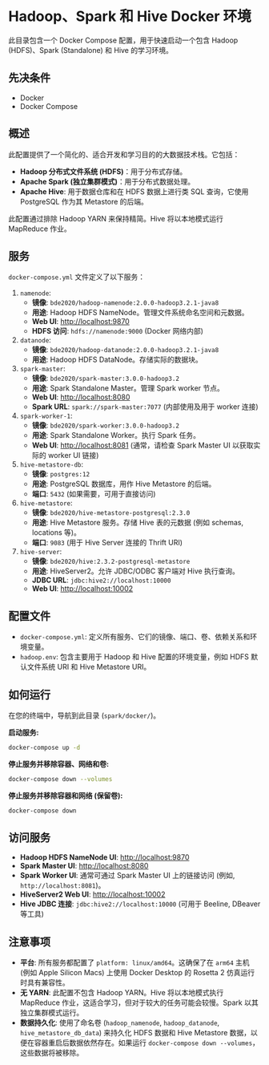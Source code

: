 # Hadoop、Spark 和 Hive Docker 环境

此目录包含一个 Docker Compose 配置，用于快速启动一个包含 Hadoop (HDFS)、Spark (Standalone) 和 Hive 的学习环境。

## 先决条件

- Docker
- Docker Compose

## 概述

此配置提供了一个简化的、适合开发和学习目的的大数据技术栈。它包括：

-   **Hadoop 分布式文件系统 (HDFS)**：用于分布式存储。
-   **Apache Spark (独立集群模式)**：用于分布式数据处理。
-   **Apache Hive**: 用于数据仓库和在 HDFS 数据上进行类 SQL 查询，它使用 PostgreSQL 作为其 Metastore 的后端。

此配置通过排除 Hadoop YARN 来保持精简。Hive 将以本地模式运行 MapReduce 作业。

## 服务

`docker-compose.yml` 文件定义了以下服务：

1.  `namenode`:
    *   **镜像**: `bde2020/hadoop-namenode:2.0.0-hadoop3.2.1-java8`
    *   **用途**: Hadoop HDFS NameNode。管理文件系统命名空间和元数据。
    *   **Web UI**: [http://localhost:9870](http://localhost:9870)
    *   **HDFS 访问**: `hdfs://namenode:9000` (Docker 网络内部)
2.  `datanode`:
    *   **镜像**: `bde2020/hadoop-datanode:2.0.0-hadoop3.2.1-java8`
    *   **用途**: Hadoop HDFS DataNode。存储实际的数据块。
3.  `spark-master`:
    *   **镜像**: `bde2020/spark-master:3.0.0-hadoop3.2`
    *   **用途**: Spark Standalone Master。管理 Spark worker 节点。
    *   **Web UI**: [http://localhost:8080](http://localhost:8080)
    *   **Spark URL**: `spark://spark-master:7077` (内部使用及用于 worker 连接)
4.  `spark-worker-1`:
    *   **镜像**: `bde2020/spark-worker:3.0.0-hadoop3.2`
    *   **用途**: Spark Standalone Worker。执行 Spark 任务。
    *   **Web UI**: [http://localhost:8081](http://localhost:8081) (通常，请检查 Spark Master UI 以获取实际的 worker UI 链接)
5.  `hive-metastore-db`:
    *   **镜像**: `postgres:12`
    *   **用途**: PostgreSQL 数据库，用作 Hive Metastore 的后端。
    *   **端口**: `5432` (如果需要，可用于直接访问)
6.  `hive-metastore`:
    *   **镜像**: `bde2020/hive-metastore-postgresql:2.3.0`
    *   **用途**: Hive Metastore 服务。存储 Hive 表的元数据 (例如 schemas, locations 等)。
    *   **端口**: `9083` (用于 Hive Server 连接的 Thrift URI)
7.  `hive-server`:
    *   **镜像**: `bde2020/hive:2.3.2-postgresql-metastore`
    *   **用途**: HiveServer2。允许 JDBC/ODBC 客户端对 Hive 执行查询。
    *   **JDBC URL**: `jdbc:hive2://localhost:10000`
    *   **Web UI**: [http://localhost:10002](http://localhost:10002)

## 配置文件

-   `docker-compose.yml`: 定义所有服务、它们的镜像、端口、卷、依赖关系和环境变量。
-   `hadoop.env`: 包含主要用于 Hadoop 和 Hive 配置的环境变量，例如 HDFS 默认文件系统 URI 和 Hive Metastore URI。

## 如何运行

在您的终端中，导航到此目录 (`spark/docker/`)。

**启动服务:**

```bash
docker-compose up -d
```

**停止服务并移除容器、网络和卷:**

```bash
docker-compose down --volumes
```

**停止服务并移除容器和网络 (保留卷):**

```bash
docker-compose down
```

## 访问服务

-   **Hadoop HDFS NameNode UI**: [http://localhost:9870](http://localhost:9870)
-   **Spark Master UI**: [http://localhost:8080](http://localhost:8080)
-   **Spark Worker UI**: 通常可通过 Spark Master UI 上的链接访问 (例如, `http://localhost:8081`)。
-   **HiveServer2 Web UI**: [http://localhost:10002](http://localhost:10002)
-   **Hive JDBC 连接**: `jdbc:hive2://localhost:10000` (可用于 Beeline, DBeaver 等工具)

## 注意事项

-   **平台**: 所有服务都配置了 `platform: linux/amd64`。这确保了在 `arm64` 主机 (例如 Apple Silicon Macs) 上使用 Docker Desktop 的 Rosetta 2 仿真运行时具有兼容性。
-   **无 YARN**: 此配置不包含 Hadoop YARN。Hive 将以本地模式执行 MapReduce 作业，这适合学习，但对于较大的任务可能会较慢。Spark 以其独立集群模式运行。
-   **数据持久化**: 使用了命名卷 (`hadoop_namenode`, `hadoop_datanode`, `hive_metastore_db_data`) 来持久化 HDFS 数据和 Hive Metastore 数据，以便在容器重启后数据依然存在。如果运行 `docker-compose down --volumes`，这些数据将被移除。 
